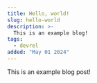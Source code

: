 ```yaml
---
title: Hello, world!
slug: hello-world
description: >-
  This is an example blog!
tags:
  - devrel
added: "May 01 2024"
---
```


This is an example blog post!